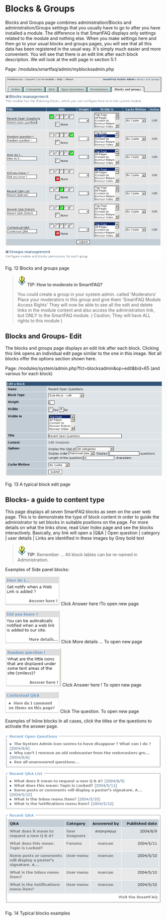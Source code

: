# Blocks & Groups

Blocks and Groups page combines administration/Blocks and administration/Groups settings that you usually have to go to after you have installed a module. The difference is that SmartFAQ displays only settings related to the module and nothing else. When you make settings here and then go to your usual blocks and groups pages, you will see that all this data has been registered in the usual way. It's simply much easier and more convenient. You will see that there is an edit link after each block description. We will look at the edit page in section 5:1

Page: /modules/smartfaq/admin/myblocksadmin.php

![](../.gitbook/assets/manage1.png)

Fig. 12 Blocks and groups page

> ![](../.gitbook/assets/tips.gif) **TIP: How to moderate in SmartFAQ?**
>
> You could create a group in your system admin. called 'Moderators' Place your moderators in this group and give them 'SmartFAQ Module Access Rights' They will now be able to see all the edit and delete links in the module content and also access the administration link, but ONLY to the SmartFAQ module. \( Caution; They will have ALL rights to this module \)

## Blocks and Groups- Edit

The blocks and groups page displays an edit link after each block. Clicking this link opens an individual edit page similar to the one in this image. Not all blocks offer the options section shown here.

Page: /modules/system/admin.php?fct=blocksadmin&op=edit&bid=65 \(and various for each block\)

![](../.gitbook/assets/typical-block-edit.png)

Fig. 13 A typical block edit page

## Blocks- a guide to content type

This page displays all seven SmartFAQ blocks as seen on the user web page. This is to demonstrate the type of block content in order to guide the administrator to set blocks in suitable positions on the page. For more details on what the links show, read User Index page and see the blocks interactively. Basically, any link will open a \|Q&A \| Open question \| category \| user details \| Links are identified in these images by Grey bold text

> ![](../.gitbook/assets/tips.gif) **TIP:** Remember ... All block lables can be re-named in Administration.

Examples of Side panel blocks:

![](../.gitbook/assets/howdoi-block.png) Click Answer here !To open new page

![](../.gitbook/assets/diduknow-block.png) Click More details ... To open new page

![](../.gitbook/assets/ransomquestion-block.png) Click Answer here ! To open new page

![](../.gitbook/assets/contextual-block.png) Click The question. To open new page

Examples of Inline blocks In all cases, click the titles or the questions to activate the answer page.

![](../.gitbook/assets/inlines.png)

Fig. 14 Typical blocks examples

